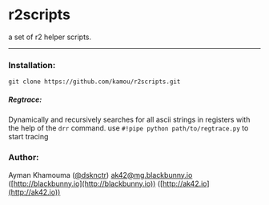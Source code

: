 # r2scripts
a set of r2 helper scripts.

---

### Installation:
```
git clone https://github.com/kamou/r2scripts.git
```

##### Regtrace:
Dynamically and recursively searches for all ascii strings in registers with the help of the `drr` command.
use `#!pipe python path/to/regtrace.py` to start tracing

### Author:
Ayman Khamouma ([@dsknctr](https://twitter.com/dsknctr)) ak42@mg.blackbunny.io
([http://blackbunny.io](http://blackbunny.io))
([http://ak42.io](http://ak42.io))

